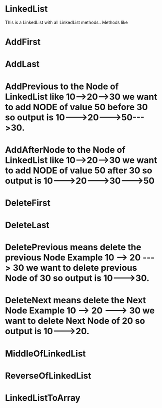 # LinkedList
This is a LinkedList with all LinkedList methods.. 
Methods like
# AddFirst 
# AddLast 
# AddPrevious to the Node of LinkedList like 10-->20-->30  we want to add NODE of value 50 before 30 so output is 10--->20--->50--->30.
# AddAfterNode  to the Node of LinkedList like 10-->20-->30  we want to add NODE of value 50 after 30 so output is 10--->20--->30--->50
# DeleteFirst
# DeleteLast 
# DeletePrevious means delete the previous Node Example 10 --> 20 ---> 30 we want to delete previous Node of 30 so output is 10--->30.
# DeleteNext means delete the Next Node Example 10 --> 20 ---> 30 we want to delete Next Node of 20 so output is 10--->20.
# MiddleOfLinkedList
# ReverseOfLinkedList  
# LinkedListToArray



